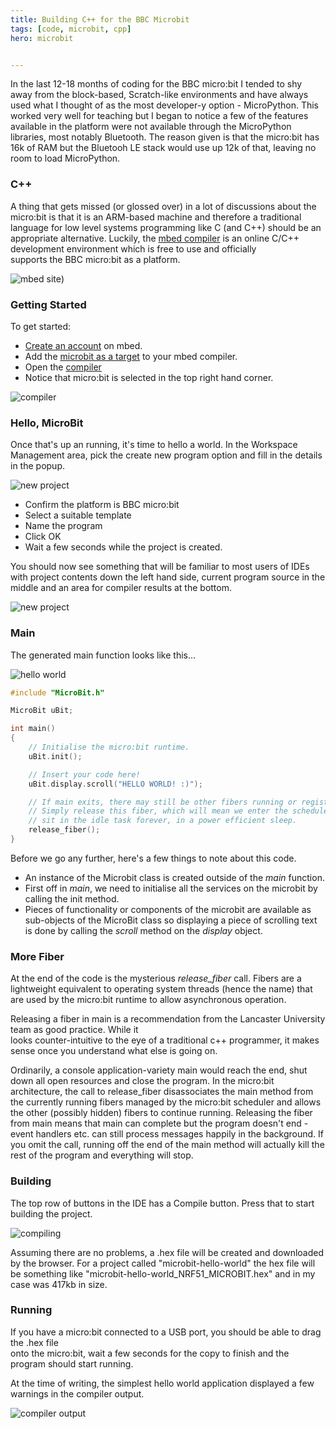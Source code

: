 ```yaml
---
title: Building C++ for the BBC Microbit
tags: [code, microbit, cpp]
hero: microbit


---
```


In the last 12-18 months of coding for the BBC micro:bit I tended to shy away from the
block-based, Scratch-like environments and have always used what I thought of as the most
developer-y option - MicroPython. This worked very well for teaching but I began to
notice a few of the features available in the platform were not available through the
MicroPython libraries, most notably Bluetooth. The reason given is that the micro:bit
has 16k of RAM but the Bluetooh LE stack would use up 12k of that, leaving no room
to load MicroPython.

### C++

A thing that gets missed (or glossed over) in a lot of discussions about the micro:bit
is that it is an ARM-based machine and therefore a traditional language for low
level systems programming like C (and C++) should be an appropriate alternative. Luckily,
the [mbed compiler](https://developer.mbed.org/platforms/Microbit/) is an online
C/C++ development environment which is free to use and officially  
supports the BBC micro:bit as a platform.

![mbed site](/assets/img/posts/building-cpp-for-the-microbit/mbed-website.png))

### Getting Started

To get started:

- [Create an account](https://developer.mbed.org/account/signup) on mbed.
- Add the [microbit as a target](https://developer.mbed.org/platforms/Microbit/) to your
  mbed compiler.
- Open the [compiler](https://developer.mbed.org/compiler/)
- Notice that micro:bit is selected in the top right hand corner.

![compiler](/assets/img/posts/building-cpp-for-the-microbit/mbed-compiler.png)

### Hello, MicroBit

Once that's up an running, it's time to hello a world. In the Workspace Management area,
pick the create new program option and fill in the details in the popup.

![new project](/assets/img/posts/building-cpp-for-the-microbit/create-new-program.png)

- Confirm the platform is BBC micro:bit
- Select a suitable template
- Name the program
- Click OK
- Wait a few seconds while the project is created.

You should now see something that will be familiar to most users of IDEs with project
contents down the left hand side, current program source in the middle and an area
for compiler results at the bottom.

![new project](/assets/img/posts/building-cpp-for-the-microbit/new-project.png)

### Main

The generated main function looks like this...

![hello world](/assets/img/posts/building-cpp-for-the-microbit/hello-world.png)

```cpp
#include "MicroBit.h"

MicroBit uBit;

int main()
{
    // Initialise the micro:bit runtime.
    uBit.init();

    // Insert your code here!
    uBit.display.scroll("HELLO WORLD! :)");

    // If main exits, there may still be other fibers running or registered event handlers etc.
    // Simply release this fiber, which will mean we enter the scheduler. Worse case, we then
    // sit in the idle task forever, in a power efficient sleep.
    release_fiber();
}

```

Before we go any further, here's a few things to note about this code.

- An instance of the Microbit class is created outside of the _main_ function.
- First off in _main_, we need to initialise all the services on the microbit by calling
  the init method.
- Pieces of functionality or components of the microbit are available as sub-objects
  of the MicroBit class so displaying a piece of scrolling text is done by calling the _scroll_
  method on the _display_ object.

### More Fiber

At the end of the code is the mysterious _release_fiber_ call. Fibers are a lightweight
equivalent to operating system threads (hence the name) that are used by the micro:bit runtime
to allow asynchronous operation.

Releasing a fiber in main is a recommendation from the Lancaster University team as good practice. While it  
looks counter-intuitive to the eye of a traditional c++ programmer, it makes sense once you understand
what else is going on.

Ordinarily, a console application-variety main would reach the end, shut down all open resources
and close the program. In the micro:bit architecture, the call to release_fiber disassociates
the main method from the currently running fibers managed by the micro:bit scheduler and allows the other
(possibly hidden) fibers to continue running. Releasing the fiber from main means that main can complete
but the program doesn't end - event handlers etc. can still process messages happily in the background.
If you omit the call, running off the end of the main method will actually kill the rest of the
program and everything will stop.

### Building

The top row of buttons in the IDE has a Compile button. Press that to start building the
project.

![compiling](/assets/img/posts/building-cpp-for-the-microbit/compiling.png)

Assuming there are no problems, a .hex file will be created and downloaded by the browser. For a
project called "microbit-hello-world" the hex file will be something like "microbit-hello-world_NRF51_MICROBIT.hex"
and in my case was 417kb in size.

### Running

If you have a micro:bit connected to a USB port, you should be able to drag the .hex file  
onto the micro:bit, wait a few seconds for the copy to finish and the program should start running.

At the time of writing, the simplest hello world application displayed a few warnings in the
compiler output.

![compiler output](/assets/img/posts/building-cpp-for-the-microbit/compiler-output.png)
